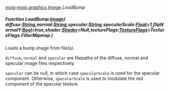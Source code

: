 _[mojo](../../modules/mojo/mojo-module.md):[mojo.graphics](../../modules/mojo/mojo-graphics.md).[Image](../../modules/mojo/mojo-graphics-image.md).LoadBump_
##### Function LoadBump:[Image](../../modules/mojo/mojo-graphics-image.md)( diffuse:[String](../../modules/wonkey/wonkey-types-string.md),normal:[String](../../modules/wonkey/wonkey-types-string.md),specular:[String](../../modules/wonkey/wonkey-types-string.md),specularScale:[Float](../../modules/wonkey/wonkey-types-float.md)=1,flipNormalY:[Bool](../../modules/wonkey/wonkey-types-bool.md)=true,shader:[Shader](../../modules/mojo/mojo-graphics-shader.md)=Null,textureFlags:[TextureFlags](../../modules/mojo/mojo-graphics-textureflags.md)=TextureFlags.FilterMipmap )
Loads a bump image from file(s).

`diffuse`, `normal` and `specular` are filepaths of the diffuse, normal and specular image files respectively.

`specular` can be null, in which case `specularScale` is used for the specular component. Otherwise, `specularScale` is used to modulate the red component of the specular texture.
